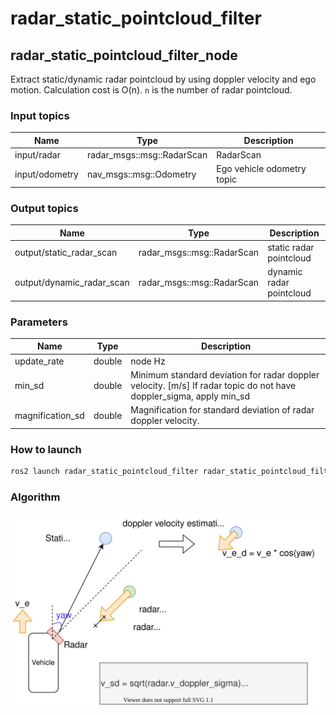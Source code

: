 # radar_static_pointcloud_filter
## radar_static_pointcloud_filter_node

Extract static/dynamic radar pointcloud by using doppler velocity and ego motion.
Calculation cost is O(n). `n` is the number of radar pointcloud.

### Input topics

| Name           | Type                       | Description                |
| -------------- | -------------------------- | -------------------------- |
| input/radar    | radar_msgs::msg::RadarScan | RadarScan                  |
| input/odometry | nav_msgs::msg::Odometry    | Ego vehicle odometry topic |

### Output topics

| Name                      | Type                       | Description              |
| ------------------------- | -------------------------- | ------------------------ |
| output/static_radar_scan  | radar_msgs::msg::RadarScan | static radar pointcloud  |
| output/dynamic_radar_scan | radar_msgs::msg::RadarScan | dynamic radar pointcloud |

### Parameters

| Name              | Type   | Description                                                                                                           |
| ----------------- | ------ | --------------------------------------------------------------------------------------------------------------------- |
| update\_rate      | double | node Hz                                                                                                               |
| min\_sd           | double | Minimum standard deviation for radar doppler velocity. [m/s] If radar topic do not have doppler\_sigma, apply min\_sd |
| magnification\_sd | double | Magnification for standard deviation of radar doppler velocity.                                                       |

### How to launch

```sh
ros2 launch radar_static_pointcloud_filter radar_static_pointcloud_filter.launch
```

### Algorithm

![algorithm](docs/radar_static_pointcloud_filter.drawio.svg)
